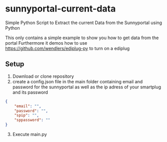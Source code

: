 # sunnyportal-current-data
Simple Python Script to Extract the current Data from the Sunnyportal using Python

This only contains a simple example to show you how to get data from the portal
Furthermore it demos how to use https://github.com/wendlers/ediplug-py to turn on a ediplug

## Setup

1. Download or clone repository
2. create a config.json file in the main folder containing email and password for the sunnyportal
   as well as the ip adress of your smartplug and its password

```json
{
    "email": "",
    "password": "",
    "spip": "",
    "sppassword": ""
}
```

3. Execute main.py
